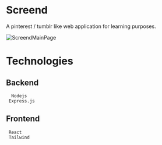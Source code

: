 # Screend
A pinterest / tumblr like web application for learning purposes.

![ScreendMainPage](/home/cula/Pictures/Screend.png?raw=true "Title")

# Technologies
  ## Backend 
      Nodejs
     Express.js
  ## Frontend
     React
     Tailwind
